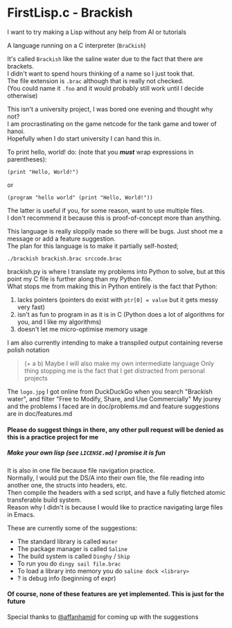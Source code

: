 # FirstLisp.c - Brackish
I want to try making a Lisp without any help from AI or tutorials

A language running on a C interpreter (`BraCkish`)

It's called `Brackish` like the saline water due to the fact that there are brackets.<br>
I didn't want to spend hours thinking of a name so I just took that.<br>
The file extension is `.brac` although that is really not checked.<br>
(You could name it `.foo` and it would probably still work until I decide otherwise)

This isn't a university project, I was bored one evening and thought why not?<br>
I am procrastinating on the game netcode for the tank game and tower of hanoi.<br>
Hopefully when I do start university I can hand this in.<br>

To print hello, world! do: (note that you ***must*** wrap expressions in parentheses):
```
(print "Hello, World!")
```
or
```
(program "hello world" (print "Hello, World!"))
```
The latter is useful if you, for some reason, want to use multiple files.<br>
I don't recommend it because this is proof-of-concept more than anything.

This language is really sloppily made so there will be bugs. Just shoot me a message or add a feature suggestion.<br>
The plan for this language is to make it partially self-hosted;
```
./brackish brackish.brac srccode.brac
```
brackish.py is where I translate my problems into Python to solve, but at this point my C file is further along than my Python file.<br>
What stops me from making this in Python entirely is the fact that Python:
1. lacks pointers (pointers do exist with `ptr[0] = value` but it gets messy very fast)
1. isn't as fun to program in as it is in C (Python does a lot of algorithms for you, and I like my algorithms)
1. doesn't let me micro-optimise memory usage

I am also currently intending to make a transpiled output containing reverse polish notation
> (+ a b)
Maybe I will also make my own intermediate language
Only thing stopping me is the fact that I get distracted from personal projects

The `logo.jpg` I got online from DuckDuckGo when you search "Brackish water", and filter "Free to Modify, Share, and Use Commercially"
My jourey and the problems I faced are in doc/problems.md and feature suggestions are in doc/features.md
#### Please do suggest things in there, any other pull request will be denied as this is a practice project for me
##### Make your own lisp (see `LICENSE.md`) I promise it is fun

It is also in one file because file navigation practice.<br>
Normally, I would put the DS/A into their own file, the file reading into another one, the structs into headers, etc.<br>
Then compile the headers with a sed script, and have a fully fletched atomic transferable build system.<br>
Reason why I didn't is because I would like to practice navigating large files in Emacs.

These are currently some of the suggestions:
- The standard library is called `Water`
- The package manager is called `Saline`
- The build system is called `Dinghy` / `Ship`
- To run you do `dingy sail file.brac`
- To load a library into memory you do `saline dock <library>`
- ? is debug info (beginning of expr)
#### Of course, none of these features are yet implemented. This is just for the future

Special thanks to [@affanhamid](https://github.com/affanhamid) for coming up with the suggestions

